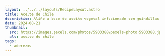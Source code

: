 ```yaml
---
layout: ../../../layouts/RecipeLayout.astro
title: Aceite de Chile
description: Aliño a base de aceite vegetal infusionado con guindillas.
date: 2024-08-21
thumbnail:
  src: https://images.pexels.com/photos/5903388/pexels-photo-5903388.jpeg?auto=compress&cs=tinysrgb&w=1260&h=750&dpr=2
  alt: aceite de chile
tags:
  - aderezos
---
```

